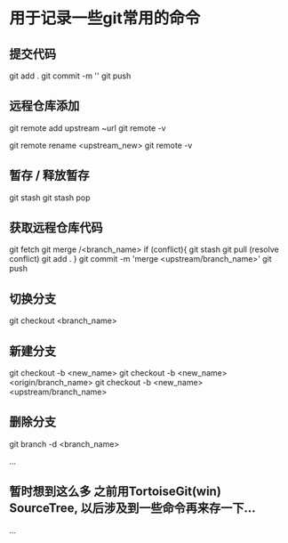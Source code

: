# 用于记录一些git常用的命令

## 提交代码
git add .
git commit -m '<message>'
git push

## 远程仓库添加
git remote add upstream ~url
git remote -v

git remote rename <upstream> <upstream_new>
git remote -v

## 暂存 / 释放暂存
git stash
git stash pop

## 获取远程仓库代码
git fetch <upstream>
git merge <upstream>/<branch_name>
if (conflict){
  git stash
  git pull
  (resolve conflict)
  git add .
}
git commit -m 'merge <upstream/branch_name>'
git push

## 切换分支
git checkout <branch_name>

## 新建分支
git checkout -b <new_name>
git checkout -b <new_name> <origin/branch_name>
git checkout -b <new_name> <upstream/branch_name>

## 删除分支
git branch -d <branch_name>

...
## 暂时想到这么多 之前用TortoiseGit(win) SourceTree, 以后涉及到一些命令再来存一下...
...